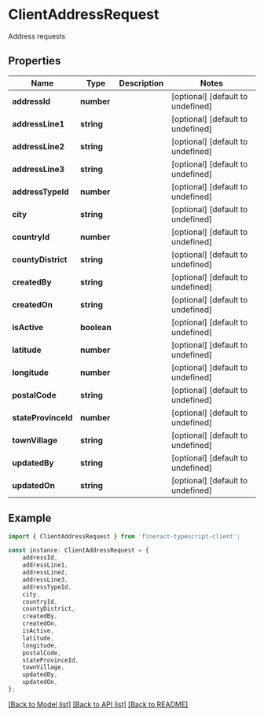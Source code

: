 # ClientAddressRequest

Address requests

## Properties

Name | Type | Description | Notes
------------ | ------------- | ------------- | -------------
**addressId** | **number** |  | [optional] [default to undefined]
**addressLine1** | **string** |  | [optional] [default to undefined]
**addressLine2** | **string** |  | [optional] [default to undefined]
**addressLine3** | **string** |  | [optional] [default to undefined]
**addressTypeId** | **number** |  | [optional] [default to undefined]
**city** | **string** |  | [optional] [default to undefined]
**countryId** | **number** |  | [optional] [default to undefined]
**countyDistrict** | **string** |  | [optional] [default to undefined]
**createdBy** | **string** |  | [optional] [default to undefined]
**createdOn** | **string** |  | [optional] [default to undefined]
**isActive** | **boolean** |  | [optional] [default to undefined]
**latitude** | **number** |  | [optional] [default to undefined]
**longitude** | **number** |  | [optional] [default to undefined]
**postalCode** | **string** |  | [optional] [default to undefined]
**stateProvinceId** | **number** |  | [optional] [default to undefined]
**townVillage** | **string** |  | [optional] [default to undefined]
**updatedBy** | **string** |  | [optional] [default to undefined]
**updatedOn** | **string** |  | [optional] [default to undefined]

## Example

```typescript
import { ClientAddressRequest } from 'fineract-typescript-client';

const instance: ClientAddressRequest = {
    addressId,
    addressLine1,
    addressLine2,
    addressLine3,
    addressTypeId,
    city,
    countryId,
    countyDistrict,
    createdBy,
    createdOn,
    isActive,
    latitude,
    longitude,
    postalCode,
    stateProvinceId,
    townVillage,
    updatedBy,
    updatedOn,
};
```

[[Back to Model list]](../README.md#documentation-for-models) [[Back to API list]](../README.md#documentation-for-api-endpoints) [[Back to README]](../README.md)
